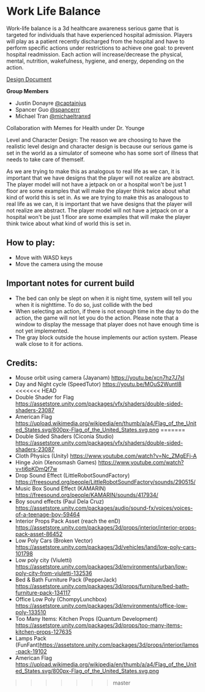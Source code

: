 # Work Life Balance

Work-life balance is a 3d healthcare awareness serious game that is targeted for individuals that have experienced hospital admission. Players will play as a patient recently discharged from the hospital and have to perform specific actions under restrictions to achieve one goal: to prevent hospital readmission. Each action will increase/decrease the physical, mental, nutrition, wakefulness, hygiene, and energy, depending on the action.

[Design Document](https://docs.google.com/document/d/1Ck8zF3Yt3X1N1JXT_AUpbYGIUTo74_H7UZIEWQ4_muc/edit?usp=sharing)

**Group Members**  
- Justin Donayre [@captainjus](https://github.com/captainjus)
- Spancer Guo [@spancerrr](https://github.com/spancerrr)
- Michael Tran [@michaeltranxd](https://github.com/michaeltranxd)

Collaboration with Memes for Health under Dr. Younge

Level and Character Design: 
The reason we are choosing to have the realistic level design and character design is
because our serious game is set in the world as a simulator of someone who has some
sort of illness that needs to take care of themself. 

As we are trying to make this as analogous to real life as we can, it is
important that we have designs that the player will not realize are abstract. The
player model will not have a jetpack on or a hospital won't be just 1 floor are some
examples that will make the player think twice about what kind of world this is set
in.
As we are trying to make this as analogous to real life as we can, it is important that we have designs that the player will not realize are abstract. The player model will not have a jetpack on or a hospital won't be just 1 floor are some examples that will make the player think twice about what kind of world this is set in.

## How to play:
- Move with WASD keys
- Move the camera using the mouse

## Important notes for current build
- The bed can only be slept on when it is night time, system will tell you when it is nighttime. To do so, just collide with the bed
- When selecting an action, if there is not enough time in the day to do the action, the game will not let you do the action. Please note that a window to display the message that player does not have enough time is not yet implemented.
- The gray block outside the house implements our action system. Please walk close to it for actions.

## Credits:
- Mouse orbit using camera (Jayanam) https://youtu.be/xcn7hz7J7sI
- Day and Night cycle (SpeedTutor) https://youtu.be/MOuS2Wuntl8
<<<<<<< HEAD
- Double Shader for Flag https://assetstore.unity.com/packages/vfx/shaders/double-sided-shaders-23087
- American Flag https://upload.wikimedia.org/wikipedia/en/thumb/a/a4/Flag_of_the_United_States.svg/800px-Flag_of_the_United_States.svg.png
=======
- Double Sided Shaders (Ciconia Studio) https://assetstore.unity.com/packages/vfx/shaders/double-sided-shaders-23087
- Cloth Physics (Unity) https://www.youtube.com/watch?v=Nc_ZMgEFj-A
- Hinge Join (Xenosmash Games) https://www.youtube.com/watch?v=ti6pKDmQf7w
- Drop Sound Effect (LittleRobotSoundFactory) https://freesound.org/people/LittleRobotSoundFactory/sounds/290515/
- Music Box Sound Effect (KAMARIN) https://freesound.org/people/KAMARIN/sounds/417934/
- Boy sound effects (Paul Dela Cruz) https://assetstore.unity.com/packages/audio/sound-fx/voices/voices-of-a-teenage-boy-59464 
- Interior Props Pack Asset (reach the enD) https://assetstore.unity.com/packages/3d/props/interior/interior-props-pack-asset-86452
- Low Poly Cars (Broken Vector) https://assetstore.unity.com/packages/3d/vehicles/land/low-poly-cars-101798
- Low poly city (Viuletti) https://assetstore.unity.com/packages/3d/environments/urban/low-poly-city-from-viuletti-132536
- Bed & Bath Furniture Pack (PepperJack) https://assetstore.unity.com/packages/3d/props/furniture/bed-bath-furniture-pack-134117
- Office Low Poly (ChompyLunchbox) https://assetstore.unity.com/packages/3d/environments/office-low-poly-133510 
- Too Many Items: Kitchen Props (Quantum Development) https://assetstore.unity.com/packages/3d/props/too-many-items-kitchen-props-127635
- Lamps Pack (FunFant)https://assetstore.unity.com/packages/3d/props/interior/lamps-pack-19102
- American Flag https://upload.wikimedia.org/wikipedia/en/thumb/a/a4/Flag_of_the_United_States.svg/800px-Flag_of_the_United_States.svg.png
>>>>>>> master
